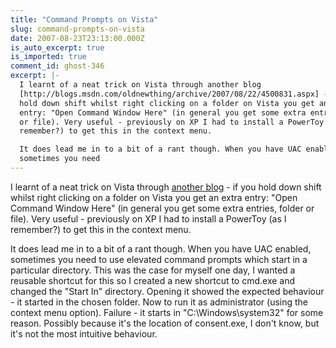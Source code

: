 ```yaml
---
title: "Command Prompts on Vista"
slug: command-prompts-on-vista
date: 2007-08-23T23:13:00.000Z
is_auto_excerpt: true
is_imported: true
comment_id: ghost-346
excerpt: |-
  I learnt of a neat trick on Vista through another blog
  [http://blogs.msdn.com/oldnewthing/archive/2007/08/22/4500831.aspx] - if you
  hold down shift whilst right clicking on a folder on Vista you get an extra
  entry: "Open Command Window Here" (in general you get some extra entries, folder
  or file). Very useful - previously on XP I had to install a PowerToy (as I
  remember?) to get this in the context menu.

  It does lead me in to a bit of a rant though. When you have UAC enabled,
  sometimes you need
---
```


I learnt of a neat trick on Vista through
[another blog](http://blogs.msdn.com/oldnewthing/archive/2007/08/22/4500831.aspx) -
if you hold down shift whilst right clicking on a folder on Vista you get an
extra entry: "Open Command Window Here" (in general you get some extra entries,
folder or file). Very useful - previously on XP I had to install a PowerToy (as
I remember?) to get this in the context menu.

It does lead me in to a bit of a rant though. When you have UAC enabled,
sometimes you need to use elevated command prompts which start in a particular
directory. This was the case for myself one day, I wanted a reusable shortcut
for this so I created a new shortcut to cmd.exe and changed the "Start In"
directory. Opening it showed the expected behaviour - it started in the chosen
folder. Now to run it as administrator (using the context menu option).
Failure - it starts in "C:\Windows\system32" for some reason. Possibly because
it's the location of consent.exe, I don't know, but it's not the most intuitive
behaviour.

